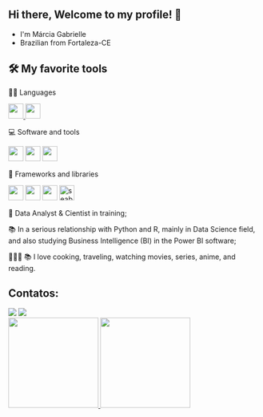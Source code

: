 ## Hi there, Welcome to my profile! 👋

* I'm Márcia Gabrielle
* Brazilian from Fortaleza-CE

## 🛠️  My favorite tools

👨‍💻 Languages

<a href="https://www.python.org/" target="_blank">
  <img src="https://cdn.jsdelivr.net/gh/devicons/devicon@latest/icons/python/python-original.svg" width="30" height="30"/>
</a>

<a href="https://www.r-project.org/" target="_blank">
  <img src="https://cdn.jsdelivr.net/gh/devicons/devicon@latest/icons/r/r-original.svg" width="30" height="30"/>
</a>

          


💻 Software and tools

<img src="https://cdn.jsdelivr.net/gh/devicons/devicon@latest/icons/googlecolab/googlecolab-original.svg"  width="30" height="30" />  <img src="https://cdn.jsdelivr.net/gh/devicons/devicon@latest/icons/vscode/vscode-original-wordmark.svg"  width="30" height="30"/>  <img src="https://cdn.jsdelivr.net/gh/devicons/devicon@latest/icons/github/github-original.svg" width="30" height="30"/>


          
          
🧰 Frameworks and libraries

<img src="https://cdn.jsdelivr.net/gh/devicons/devicon@latest/icons/pandas/pandas-original-wordmark.svg" width="30" height="30"/>  <img src="https://cdn.jsdelivr.net/gh/devicons/devicon@latest/icons/numpy/numpy-original.svg"  width="30" height="30"/>  <img  src="https://cdn.jsdelivr.net/gh/devicons/devicon@latest/icons/matplotlib/matplotlib-original.svg"  width="30" height="30"/>
<img src="https://seaborn.pydata.org/_images/logo-mark-lightbg.svg" alt="seaborn" height="30" width="30"/>




🤿 Data Analyst & Cientist in training;

📚 In a serious relationship with Python and R, mainly in Data Science field, and also studying Business Intelligence (BI) in the Power BI software;

👨🏽‍🍳 📚 I love cooking, traveling, watching movies, series, anime, and reading.


## Contatos:
<div>
<a href = "mailto:contato@gabriellemga@gmail.com"><img loading="lazy" src="https://img.shields.io/badge/Gmail-D14836?style=for-the-badge&logo=gmail&logoColor=white" target="_blank"></a> 
<a href="https://www.linkedin.com/in/márcia-gabrielle-apolinario-8ba33a107" target="_blank"><img loading="lazy" src="https://img.shields.io/badge/-LinkedIn-%230077B5?style=for-the-badge&logo=linkedin&logoColor=white" target="_blank"></a>   
</div>

<div>
<a href="https://github.com/Gabriellemga">
<img loading="lazy" height="180em" src="https://github-readme-stats.vercel.app/api/top-langs/?username=Gabriellemga&layout=compact&langs_count=7&theme=dark"/>
<img loading="lazy" height="180em" src="https://github-readme-stats.vercel.app/api?username=Gabriellemga&show_icons=true&theme=dark&include_all_commits=true&count_private=true"/>
</div>
